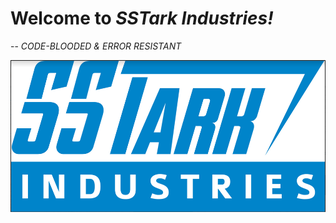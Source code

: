 Welcome to ***SSTark Industries!***
===================================
-- *CODE-BLOODED & ERROR RESISTANT*

![alt text](Images/SST_Logo.PNG)

